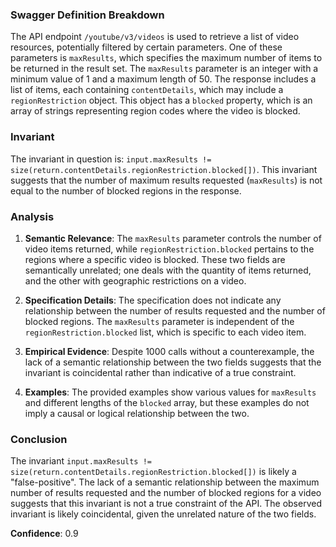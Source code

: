 ### Swagger Definition Breakdown
The API endpoint `/youtube/v3/videos` is used to retrieve a list of video resources, potentially filtered by certain parameters. One of these parameters is `maxResults`, which specifies the maximum number of items to be returned in the result set. The `maxResults` parameter is an integer with a minimum value of 1 and a maximum length of 50. The response includes a list of items, each containing `contentDetails`, which may include a `regionRestriction` object. This object has a `blocked` property, which is an array of strings representing region codes where the video is blocked.

### Invariant
The invariant in question is: `input.maxResults != size(return.contentDetails.regionRestriction.blocked[])`. This invariant suggests that the number of maximum results requested (`maxResults`) is not equal to the number of blocked regions in the response.

### Analysis
1. **Semantic Relevance**: The `maxResults` parameter controls the number of video items returned, while `regionRestriction.blocked` pertains to the regions where a specific video is blocked. These two fields are semantically unrelated; one deals with the quantity of items returned, and the other with geographic restrictions on a video.

2. **Specification Details**: The specification does not indicate any relationship between the number of results requested and the number of blocked regions. The `maxResults` parameter is independent of the `regionRestriction.blocked` list, which is specific to each video item.

3. **Empirical Evidence**: Despite 1000 calls without a counterexample, the lack of a semantic relationship between the two fields suggests that the invariant is coincidental rather than indicative of a true constraint.

4. **Examples**: The provided examples show various values for `maxResults` and different lengths of the `blocked` array, but these examples do not imply a causal or logical relationship between the two.

### Conclusion
The invariant `input.maxResults != size(return.contentDetails.regionRestriction.blocked[])` is likely a "false-positive". The lack of a semantic relationship between the maximum number of results requested and the number of blocked regions for a video suggests that this invariant is not a true constraint of the API. The observed invariant is likely coincidental, given the unrelated nature of the two fields.

**Confidence**: 0.9
